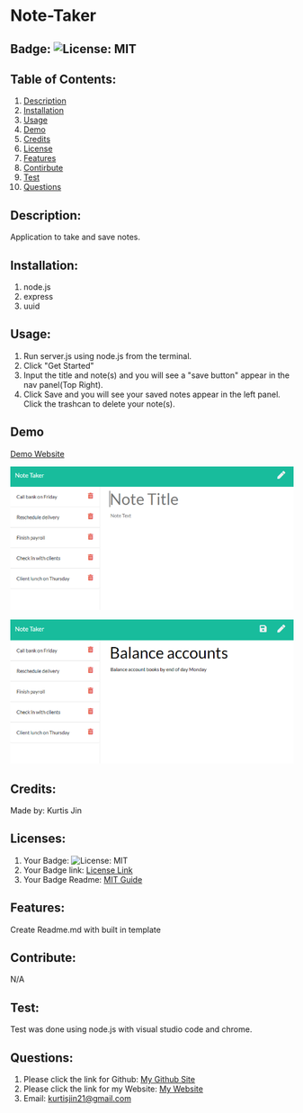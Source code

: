 # Note-Taker

## Badge: ![License: MIT](https://img.shields.io/badge/License-MIT-yellow.svg)

## Table of Contents:
  1. [Description](#description)
  2. [Installation](#installation)
  3. [Usage](#usage)
  4. [Demo](#Demo)
  5. [Credits](#credits)
  6. [License](#license)
  7. [Features](#features)
  8. [Contirbute](#contribute)
  9. [Test](#test)
  10. [Questions](#questions)

## Description:
Application to take and save notes. 

## Installation:
 1. node.js
 2. express
 3. uuid

## Usage:
1. Run server.js using node.js from the terminal.
2. Click "Get Started"
3. Input the title and note(s) and you will see a "save button" appear in the nav panel(Top Right). 
4. Click Save and you will see your saved notes appear in the left panel. Click the trashcan to delete your note(s).

## Demo 
<a href = "">Demo Website</a>


![Existing notes are listed in the left-hand column with empty fields on the right-hand side for the new note’s title and text.](./Assets/11-express-homework-demo-01.png)

![Note titled “Balance accounts” reads, “Balance account books by end of day Monday,” with other notes listed on the left.](./Assets/11-express-homework-demo-02.png)



## Credits:
Made by: Kurtis Jin

## Licenses:
1. Your Badge: ![License: MIT](https://img.shields.io/badge/License-MIT-yellow.svg)
2. Your Badge link: <a href = "https://opensource.org/licenses/MIT">License Link</a>
3. Your Badge Readme: <a href = "https://gist.github.com/ckib16/8732561535ed766cd6b8">MIT Guide</a>

## Features:
Create Readme.md with built in template

## Contribute:
N/A

## Test:
Test was done using node.js with visual studio code and chrome.

## Questions:
1. Please click the link for Github: <a href = "https://github.com/kurtisjin">My Github Site</a>
2. Please click the link for my Website: <a href = "https://www.kurtisjin.com">My Website</a>
3. Email: kurtisjin21@gmail.com 






